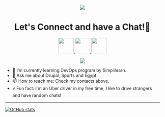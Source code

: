 

<!--
**Ahmed-Ayman/Ahmed-Ayman** is a ✨ _special_ ✨ repository because its `README.md` (this file) appears on your GitHub profile.

Here are some ideas to get you started:

- 🔭 I’m currently working on ...
- 🌱 I’m currently learning ...
- 👯 I’m looking to collaborate on ...
- 🤔 I’m looking for help with ...
- 💬 Ask me about ...
- 📫 How to reach me: ...
- 😄 Pronouns: ...
- ⚡ Fun fact: ...
-->

<p align="center">
  <img src="https://capsule-render.vercel.app/api?type=waving&color=gradient&text=HelloWorld!&height=100&section=header"/>
</p>

<h1 align="center">
  Let's Connect and have a Chat!💬
</h1>

<p align="center">

<a href="https://www.linkedin.com/in/ahmedayman055/">
  <img height="50" src="https://user-images.githubusercontent.com/46517096/166973395-19676cd8-f8ec-4abf-83ff-da8243505b82.png"/>
</a>
<a href="https://twitter.com/midobel0">
  <img height="50" src="https://user-images.githubusercontent.com/46517096/166974271-91dfa250-d70b-4cb9-8707-f1bda1b708c3.png"/>
</a>
<a href="https://www.instagram.com/midobel0/">
  <img height="50" src="https://user-images.githubusercontent.com/46517096/166974368-9798f39f-1f46-499c-b14e-81f0a3f83a06.png"/>
</a>
</p>

<p align="center">
  <img src= "https://media.giphy.com/media/RbDKaczqWovIugyJmW/giphy.gif">
</p>

- 🌱 I’m currently learning DevOps program by Simplilearn.
- 💬 Ask me about Drupal, Sports and Egypt.
- 📫 How to reach me: Check my contacts above.
- ⚡ Fun fact: I'm an Uber driver in my free time, I like to drive strangers and have random chats!
---
[![GitHub stats](https://github-readme-stats.vercel.app/api?username=Ahmed-Ayman)](https://github.com/ahmed-ayman/github-readme-stats)


<!-- https://github.com/thepiyushmalhotra/thepiyushmalhotra/blob/main/README.md  -->
